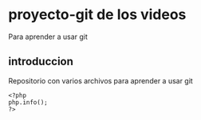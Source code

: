 # proyecto-git de los videos
Para aprender a usar git

## introduccion 
Repositorio con varios archivos para aprender a usar git

```
<?php
php.info();
?>
```
